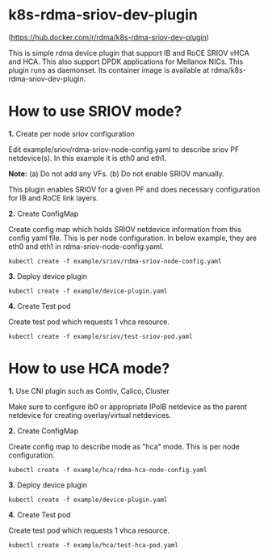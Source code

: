 # k8s-rdma-sriov-dev-plugin
(https://hub.docker.com/r/rdma/k8s-rdma-sriov-dev-plugin)

This is simple rdma device plugin that support IB and RoCE SRIOV vHCA and HCA.
This also support DPDK applications for Mellanox NICs.
This plugin runs as daemonset.
Its container image is available at rdma/k8s-rdma-sriov-dev-plugin.

# How to use SRIOV mode?

**1.** Create per node sriov configuration

Edit example/sriov/rdma-sriov-node-config.yaml to describe sriov PF netdevice(s).
In this example it is eth0 and eth1.

**Note:**
(a) Do not add any VFs.
(b) Do not enable SRIOV manually.

This plugin enables SRIOV for a given PF and does necessary configuration for IB and RoCE link layers.

**2.** Create ConfigMap

Create config map which holds SRIOV netdevice information from this config yaml
file. This is per node configuration.
In below example, they are eth0 and eth1 in rdma-sriov-node-config.yaml.

```
kubectl create -f example/sriov/rdma-sriov-node-config.yaml
```

**3.** Deploy device plugin

```
kubectl create -f example/device-plugin.yaml
```

**4.** Create Test pod

Create test pod which requests 1 vhca resource.
```
kubectl create -f example/sriov/test-sriov-pod.yaml
```

# How to use HCA mode?

**1.** Use CNI plugin such as Contiv, Calico, Cluster

Make sure to configure ib0 or appropriate IPoIB netdevice as the parent netdevice for creating overlay/virtual netdevices.

**2.** Create ConfigMap

Create config map to describe mode as "hca" mode.
This is per node configuration.

```
kubectl create -f example/hca/rdma-hca-node-config.yaml
```

**3.** Deploy device plugin

```
kubectl create -f example/device-plugin.yaml
```

**4.** Create Test pod

Create test pod which requests 1 vhca resource.
```
kubectl create -f example/hca/test-hca-pod.yaml
```
